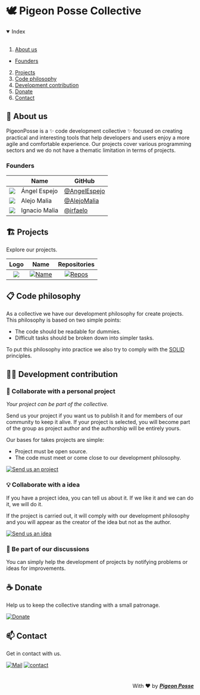 # 🕊️ Pigeon Posse Collective

<details open>
<summary>Index</summary>
<br>

1. [About us](#-about-us) 
  - [Founders](#-founders) 
2. [Projects](#-projects) 
3. [Code philosophy](#-code-philosophy) 
4. [Development contribution](#-development-contribution) 
5. [Donate](#-donate) 
6. [Contact](#-contact) 

</details>

## 👋 About us

PigeonPosse is a ✨ code development collective ✨ focused on creating practical and interesting tools that help developers and users enjoy a more agile and comfortable experience. 
Our projects cover various programming sectors and we do not have a thematic limitation in terms of projects.

### Founders

|                                                          | Name          | GitHub                                         |
| -------------------------------------------------------- | ------------- | ---------------------------------------------- |
| <img src="https://github.com/AngelEspejo.png?size=72" /> | Ángel Espejo  | [@AngelEspejo](https://github.com/AngelEspejo) |
| <img src="https://github.com/AlejoMalia.png?size=72"/>   | Alejo Malia   | [@AlejoMalia](https://github.com/AlejoMalia)   |
| <img src="https://github.com/irfaelo.png?size=72" />     | Ignacio Malia | [@irfaelo](https://github.com/irfaelo)         |

## 🏗 Projects

Explore our projects.

| Logo | Name | Repositories |
| :---: | :---: | :---: |
| <img src="https://github.com/PigeonPosse.png?size=72"/>   | [![Name](https://img.shields.io/badge/dynamic/json?label=&color=black&query=name&url=https%3A%2F%2Fapi.github.com/orgs/PigeonPosse&style=flat-square)](https://github.com/PigeonPosse) | [![Repos](https://img.shields.io/badge/dynamic/json?label=&color=black&query=public_repos&url=https%3A%2F%2Fapi.github.com/orgs/pigeonposse&style=flat-square)](https://github.com/PigeonPosse?tab=repositories)    |


## 📋 Code philosophy

As a collective we have our development philosophy for create projects.
This philosophy is based on two simple points:
- The code should be readable for dummies.
- Difficult tasks should be broken down into simpler tasks.

To put this philosophy into practice we also try to comply with the [SOLID](https://es.wikipedia.org/wiki/SOLID) principles.

## 👨‍💻 Development contribution

### 💌 Collaborate with a personal project

_Your project can be part of the collective._

Send us your project if you want us to publish it and for members of our community to keep it alive.
If your project is selected, you will become part of the group as project author and the authorship will be entirely yours.

Our bases for takes projects are simple:
- Project must be open source.
- The code must meet or come close to our development philosophy.

[![Send us an project](https://img.shields.io/badge/Send%20us%20an%20project-grey?style=flat-square)](mailto:dev@pigeonposse.com)

### 💡 Collaborate with a idea

If you have a project idea, you can tell us about it. If we like it and we can do it, we will do it.

If the project is carried out, it will comply with our development philosophy and you will appear as the creator of the idea but not as the author.

[![Send us an idea](https://img.shields.io/badge/Send%20us%20an%20idea-grey?style=flat-square)](mailto:dev@pigeonposse.com)

### 💬 Be part of our discussions

You can simply help the development of projects by notifying problems or ideas for improvements.

## ☕ Donate

Help us to keep the collective standing with a small patronage.

[![Donate](https://img.shields.io/badge/Donate-grey?style=flat-square)](https://pigeonposse.com/?popup=donate)

## 📫 Contact

Get in contact with us.

[![Mail](https://img.shields.io/badge/Mail-grey?style=flat-square)](mailto:dev@pigeonposse.com)
[![contact](https://img.shields.io/badge/Contact-grey?style=flat-square)](https://pigeonposse.com/?popup=contact)

#

<p align="right">
With  ❤️  by  <a href="https://pigeonposse.com" target="_blank"><b><i>Pigeon Posse</i></b><a>  
</p>
